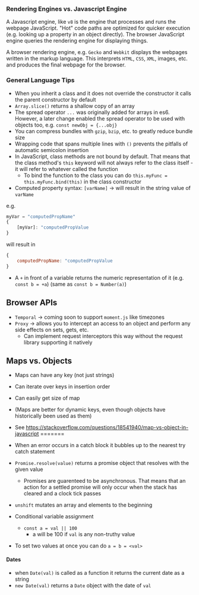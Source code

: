 ### Rendering Engines vs. Javascript Engine

A Javascript engine, like `v8` is the engine that processes and runs the webpage JavaScript. "Hot" code paths are optimized for quicker execution (e.g. looking up a property in an object directly). The browser JavaScript engine queries the rendering engine for displaying things.

A browser rendering engine, e.g. `Gecko` and `Webkit` displays the webpages written in the markup language. This interprets `HTML`, `CSS`, `XML`, images, etc. and produces the final webpage for the browser.

### General Language Tips

- When you inherit a class and it does not override the constructor it calls the parent constructor by default
- `Array.slice()` returns a shallow copy of an array
- The spread operator `...` was originally added for arrays in es6. However, a later change enabled the spread operator to be used with objects too, e.g. `const newObj = {...obj}`
- You can compress bundles with `gzip`, `bzip`, etc. to greatly reduce bundle size
- Wrapping code that spans multiple lines with `()` prevents the pitfalls of automatic semicolon insertion
- In JavaScript, class methods are not bound by default. That means that the class method's `this` keyword will not always refer to the class itself - it will refer to whatever called the function
  - To bind the function to the class you can do `this.myFunc = this.myFunc.bind(this)` in the class constructor
- Computed property syntax: `[varName]` -> will result in the string value of `varName`

e.g.

```JavaScript
myVar = "computedPropName"
{
    [myVar]: "computedPropValue
}
```

will result in 

```JavaScript
{
    computedPropName: "computedPropValue
}
```

- A `+` in front of a variable returns the numeric representation of it (e.g. `const b = +a`) (same as `const b = Number(a)`)

## Browser APIs

- `Temporal` -> coming soon to support `moment.js` like timezones
- `Proxy` -> allows you to intercept an access to an object and perform any side effects on sets, gets, etc.
  - Can implement request interceptors this way without the request library supporting it natively

## Maps vs. Objects

- Maps can have any key (not just strings)
- Can iterate over keys in insertion order
- Can easily get size of map
- (Maps are better for dynamic keys, even though objects have historically been used as them)
- See https://stackoverflow.com/questions/18541940/map-vs-object-in-javascript
=======

- When an error occurs in a catch block it bubbles up to the nearest try catch statement
- `Promise.resolve(value)` returns a promise object that resolves with the given value
  - Promises are guarenteed to be asynchronous. That means that an action for a settled promise will only occur when the stack has cleared and a clock tick passes
- `unshift` mutates an array and elements to the beginning
- Conditional variable assignment
  - `const a = val || 100 `
    - a will be 100 if `val` is any non-truthy value
- To set two values at once you can do `a = b = <val>`

#### Dates

- when `Date(val)` is called as a function it returns the current date as a string
- `new Date(val)` returns a `Date` object with the date of `val`
